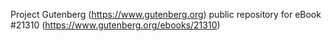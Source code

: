 Project Gutenberg (https://www.gutenberg.org) public repository for eBook #21310 (https://www.gutenberg.org/ebooks/21310)
